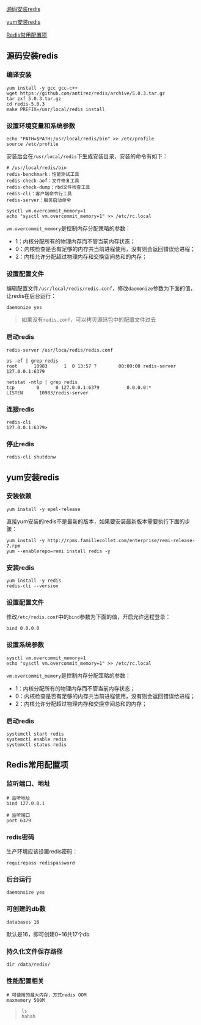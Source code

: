 [源码安装redis](源码安装redis)

[yum安装redis](yum安装redis)

[Redis常用配置项](Redis常用配置项)

## 源码安装redis

### 编译安装

```shell
yum install -y gcc gcc-c++
wget https://github.com/antirez/redis/archive/5.0.3.tar.gz
tar zxf 5.0.3.tar.gz
cd redis-5.0.3
make PREFIX=/usr/local/redis install
```



### 设置环境变量和系统参数

```shell
echo "PATH=$PATH:/usr/local/redis/bin" >> /etc/profile
source /etc/profile
```



安装后会在`/usr/local/redis`下生成安装目录，安装的命令有如下：

```shell
# /usr/local/redis/bin
redis-benchmark：性能测试工具
redis-check-aof：文件修复工具
redis-check-dump：rbd文件检查工具
redis-cli：客户端命令行工具
redis-server：服务启动命令
```



```shell
sysctl vm.overcommit_memory=1
echo "sysctl vm.overcommit_memory=1" >> /etc/rc.local
```

`vm.overcommit_memory`是控制内存分配策略的参数：

- 1：内核分配所有的物理内存而不管当前内存状态；
- 0：内核检查是否有足够的内存共当前进程使用，没有则会返回错误给进程；
- 2：内核允许分配超过物理内存和交换空间总和的内存；



### 设置配置文件

编辑配置文件`/usr/local/redis/redis.conf`，修改`daemonize`参数为下面的值，让redis在后台运行：

```shell
daemonize yes
```



> 如果没有`redis.conf`，可以拷贝源码包中的配置文件过去



### 启动redis

```shell
redis-server /usr/loca/redis/redis.conf

ps -ef | grep redis
root      10983      1  0 13:57 ?        00:00:00 redis-server 127.0.0.1:6379

netstat -ntlp | grep redis
tcp        0      0 127.0.0.1:6379          0.0.0.0:*               LISTEN      10983/redis-server
```



###  连接redis

```shell
redis-cli
127.0.0.1:6379>
```



### 停止redis

```shell
redis-cli shutdonw
```



## yum安装redis

### 安装依赖

```shell
yum install -y epel-release
```



直接yum安装的redis不是最新的版本，如果要安装最新版本需要执行下面的步骤：

```shell
yum install -y http://rpms.famillecollet.com/enterprise/remi-release-7.rpm
yum --enablerepo=remi install redis -y
```



### 安装redis

```shell
yum install -y redis
redis-cli --version
```



### 设置配置文件

修改`/etc/redis.conf`中的`bind`参数为下面的值，开启允许远程登录：

```shell
bind 0.0.0.0
```



### 设置系统参数

```shell
sysctl vm.overcommit_memory=1
echo "sysctl vm.overcommit_memory=1" >> /etc/rc.local
```

`vm.overcommit_memory`是控制内存分配策略的参数：

- 1：内核分配所有的物理内存而不管当前内存状态；
- 0：内核检查是否有足够的内存共当前进程使用，没有则会返回错误给进程；
- 2：内核允许分配超过物理内存和交换空间总和的内存；



### 启动redis

```shell
systemctl start redis
systemctl enable redis
systemctl status redis
```





## Redis常用配置项

### 监听端口、地址

```shell
# 监听地址
bind 127.0.0.1

# 监听端口
port 6379
```



### redis密码

生产环境应该设置redis密码：

```shell
requirepass redispassword
```



### 后台运行

```shell
daemonsize yes
```



### 可创建的db数

```shell
databases 16
```



默认是16，即可创建0~16共17个db



### 持久化文件保存路径

```shell
dir /data/redis/
```



### 性能配置相关

```shell
# 可使用的最大内存，方式redis OOM
maxmemory 500M
```





> ```shell
> ls 
> hahah
> ```
>
> 